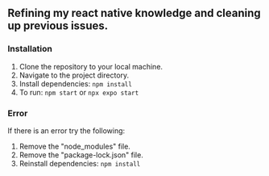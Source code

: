 ## Refining my react native knowledge and cleaning up previous issues.

### Installation
  1. Clone the repository to your local machine.
  2. Navigate to the project directory.
  3. Install dependencies: `npm install`
  5. To run: `npm start` or `npx expo start`

### Error
If there is an error try the following:
  1. Remove the "node_modules" file.
  2. Remove the "package-lock.json" file.
  3. Reinstall dependencies: `npm install`

